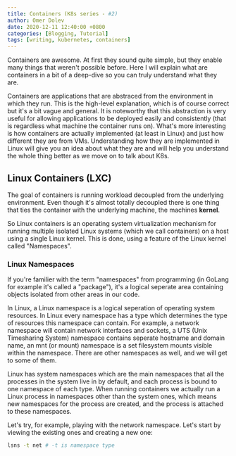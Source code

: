 ```yaml
---
title: Containers (K8s series - #2)
author: Omer Dolev
date: 2020-12-11 12:40:00 +0800
categories: [Blogging, Tutorial]
tags: [writing, kubernetes, containers]
---
```


Containers are awesome. At first they sound quite simple, but they enable many things that weren't possible before. Here I will explain what are containers in a bit of a deep-dive so you can truly understand what they are.

Containers are applications that are abstraced from the environment in which they run. This is the high-level explanation, which is of course correct but it's a bit vague and general. It is noteworthy that this abstraction is very useful for allowing applications to be deployed easily and consistently (that is regardless what machine the container runs on). What's more interesting is how containers are actually implemented (at least in Linux) and just how different they are from VMs.
Understanding how they are implemented in Linux will give you an idea about what they are and will help you understand the whole thing better as we move on to talk about K8s.

## Linux Containers (LXC)

The goal of containers is running workload decoupled from the underlying environment. Even though it's almost totally decoupled there is one thing that ties the container with the underlying machine, the machines **kernel**.

So Linux containers is an operating system virtualization mechanism for running multiple isolated Linux systems (which we call containers) on a host using a single Linux kernel.
This is done, using a feature of the Linux kernel called "Namespaces".

### Linux Namespaces

If you're familier with the term "namespaces" from programming (in GoLang for example it's called a "package"), it's a logical seperate area containing objects isolated from other areas in our code. 

In Linux, a Linux namespace is a logical seperation of operating system resources. In Linux every namespace has a type which determines the type of resources this namespace can contain. For example, a network namespace will contain network interfaces and sockets, a UTS (Unix Timesharing System) namespace contains seperate hostname and domain name, an mnt (or mount) namespace is a set filesystem mounts visible within the namespace. There are other namespaces as well, and we will get to some of them.

Linux has system namespaces which are the main namespaces that all the processes in the system live in by default, and each process is bound to one namespace of each type.
When running containers we actually run a Linux process in namespaces other than the system ones, which means new namespaces for the process are created, and the process is attached to these namespaces.

Let's try, for example, playing with the network namespace. Let's start by viewing the existing ones and creating a new one:

```bash
lsns -t net # -t is namespace type

```
